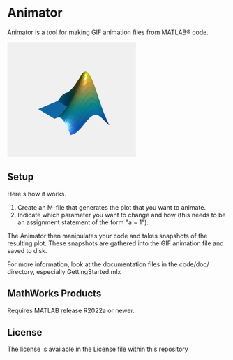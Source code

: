 # Animator

Animator is a tool for making GIF animation files from MATLAB® code.

![](code/doc/logo_demo.gif)

## Setup

Here's how it works.

1. Create an M-file that generates the plot that you want to animate.
2. Indicate which parameter you want to change and how (this needs to be an assignment statement of the form "a = 1").

The Animator then manipulates your code and takes snapshots of the resulting plot. These snapshots are
gathered into the GIF animation file and saved to disk.

For more information, look at the documentation files in the code/doc/ directory, especially GettingStarted.mlx

## MathWorks Products

Requires MATLAB release R2022a or newer.

## License

The license is available in the License file within this repository
